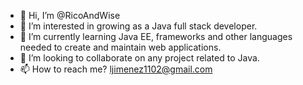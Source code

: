 - 👋 Hi, I’m @RicoAndWise
- 👀 I’m interested in growing as a Java full stack developer.
- 🌱 I’m currently learning Java EE, frameworks and other languages needed to create and maintain web applications.
- 💞️ I’m looking to collaborate on any project related to Java.
- 📫 How to reach me? ljimenez1102@gmail.com 

<!---
RicoAndWise/RicoAndWise is a ✨ special ✨ repository because its `README.md` (this file) appears on your GitHub profile.
You can click the Preview link to take a look at your changes.
--->
